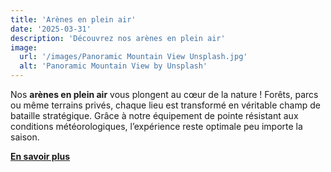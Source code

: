 ```yaml
---
title: 'Arènes en plein air'
date: '2025-03-31'
description: 'Découvrez nos arènes en plein air'
image:
  url: '/images/Panoramic Mountain View Unsplash.jpg'
  alt: 'Panoramic Mountain View by Unsplash'
---
```


Nos **arènes en plein air** vous plongent au cœur de la nature ! Forêts, parcs ou même terrains privés, chaque lieu est transformé en véritable champ de bataille stratégique. Grâce à notre équipement de pointe résistant aux conditions météorologiques, l’expérience reste optimale peu importe la saison.

[**En savoir plus**](/locations)